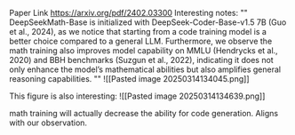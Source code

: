 
Paper Link https://arxiv.org/pdf/2402.03300 
Interesting notes:
""
DeepSeekMath-Base is initialized with DeepSeek-Coder-Base-v1.5 7B (Guo et al., 2024), as we notice that starting from a code training model is a better choice compared to a general LLM. Furthermore, we observe the math training also improves model capability on MMLU (Hendrycks et al., 2020) and BBH benchmarks (Suzgun et al., 2022), indicating it does not only enhance the model’s mathematical abilities but also amplifies general reasoning capabilities.
""
![[Pasted image 20250314134045.png]]

This figure is also interesting:
![[Pasted image 20250314134639.png]]

math training will actually decrease the ability for code generation. Aligns with our observation. 